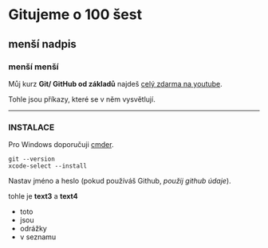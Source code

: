 # Gitujeme o 100 šest

## menší nadpis
### menší menší
Můj kurz **Git/ GitHub od základů**
najdeš [celý zdarma na youtube](http://robweb.sk).  

Tohle jsou příkazy, které se v něm vysvětlují.

---

### INSTALACE

Pro Windows doporučuji [cmder](http://cmder.net/).

```
git --version
xcode-select --install
```

Nastav jméno a heslo (pokud používáš Github, _použij github údaje_).

tohle je **text3**
a **text4**

* toto
* jsou
* odrážky 
* v seznamu


